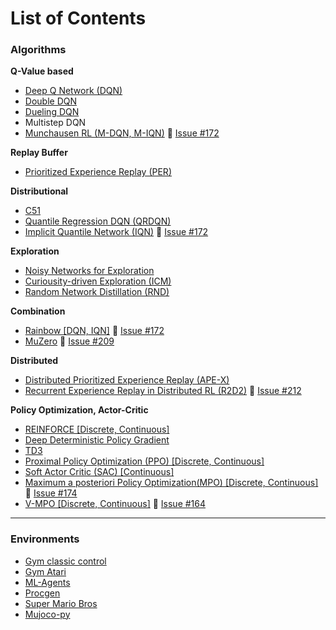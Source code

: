 # List of Contents

### Algorithms

**Q-Value based**

- [Deep Q Network (DQN)](https://web.stanford.edu/class/psych209/Readings/MnihEtAlHassibis15NatureControlDeepRL.pdf)
- [Double DQN](https://arxiv.org/abs/1509.06461)
- [Dueling DQN](https://arxiv.org/abs/1511.06581)
- Multistep DQN
- [Munchausen RL (M-DQN, M-IQN)](https://arxiv.org/abs/2007.14430) :rotating_light: [Issue #172](https://github.com/kakaoenterprise/JORLDY/issues/172)

**Replay Buffer**

- [Prioritized Experience Replay (PER)](https://arxiv.org/abs/1511.05952)

**Distributional**

- [C51](https://arxiv.org/abs/1707.06887)
- [Quantile Regression DQN (QRDQN)](https://arxiv.org/abs/1710.10044)
- [Implicit Quantile Network (IQN)](https://arxiv.org/abs/1806.06923) :rotating_light: [Issue #172](https://github.com/kakaoenterprise/JORLDY/issues/172)

**Exploration**

- [Noisy Networks for Exploration](https://arxiv.org/abs/1706.10295)
- [Curiousity-driven Exploration (ICM)](https://arxiv.org/abs/1705.05363)
- [Random Network Distillation (RND)](https://arxiv.org/abs/1810.12894)

**Combination**

- [Rainbow [DQN, IQN]](https://arxiv.org/abs/1710.02298) :rotating_light: [Issue #172](https://github.com/kakaoenterprise/JORLDY/issues/172)
- [MuZero](https://arxiv.org/abs/1911.08265) :rotating_light: [Issue #209](https://github.com/kakaoenterprise/JORLDY/issues/209)

**Distributed**

- [Distributed Prioritized Experience Replay (APE-X)](https://arxiv.org/pdf/1803.00933.pdf)
- [Recurrent Experience Replay in Distributed RL (R2D2)](https://openreview.net/pdf?id=r1lyTjAqYX) :rotating_light: [Issue #212](https://github.com/kakaoenterprise/JORLDY/issues/212)

**Policy Optimization, Actor-Critic**

- [REINFORCE [Discrete, Continuous]](https://people.cs.umass.edu/~barto/courses/cs687/williams92simple.pdf)
- [Deep Deterministic Policy Gradient](https://arxiv.org/abs/1509.02971)
- [TD3](https://arxiv.org/pdf/1802.09477.pdf)
- [Proximal Policy Optimization (PPO) [Discrete, Continuous]](https://arxiv.org/abs/1707.06347)
- [Soft Actor Critic (SAC) [Continuous]](https://arxiv.org/abs/1801.01290)
- [Maximum a posteriori Policy Optimization(MPO) [Discrete, Continuous]](https://arxiv.org/abs/1806.06920) :rotating_light: [Issue #174](https://github.com/kakaoenterprise/JORLDY/issues/174)
- [V-MPO [Discrete, Continuous]](https://arxiv.org/abs/1909.12238) :rotating_light: [Issue #164](https://github.com/kakaoenterprise/JORLDY/issues/164)

---

### Environments

- [Gym classic control](https://gym.openai.com/envs/#classic_control) 
- [Gym Atari](https://gym.openai.com/envs/#atari) 
- [ML-Agents](https://github.com/Unity-Technologies/ml-agents) 
- [Procgen](https://github.com/openai/procgen)
- [Super Mario Bros](https://pypi.org/project/gym-super-mario-bros/)
- [Mujoco-py](https://github.com/openai/mujoco-py)
